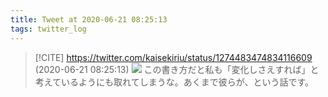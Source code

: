 ```yaml
---
title: Tweet at 2020-06-21 08:25:13
tags: twitter_log
---
```


> [!CITE] https://twitter.com/kaisekiriu/status/1274483474834116609 (2020-06-21 08:25:13)
> ![](https://twitter.com/kaisekiriu/status/1274483474834116609)
> この書き方だと私も「変化しさえすれば」と考えているようにも取れてしまうな。あくまで彼らが、という話です。
